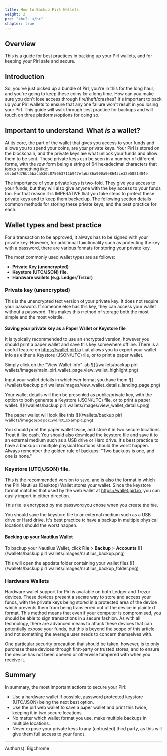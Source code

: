 ```yaml
---
title: How to Backup Pirl Wallets
weight: 2
pre: "<b>2. </b>"
chapter: true
---
```


## Overview
This is a guide for best practices in backing up your Pirl wallets, and for keeping your Pirl safe and secure. 

## Introduction
So, you've just picked up a bundle of Pirl, you're in this for the long haul, and you're going to keep these coins for a long time. How can you make sure you don't lose access through fire/theft/crashes?
It's important to back up your Pirl wallets to ensure that any one failure won't result in you losing your Pirl. This guide will walk through best practice for backups and will touch on three platforms/options for doing so.

## Important to understand: What *is* a wallet?
At its core, the part of the wallet that gives you access to your funds and allows you to spend your coins, are your private keys. Your Pirl is stored on the blockchain, and the private keys are what unlock your funds and allow them to be sent. These private keys can be seen in a number of different forms, with the *raw* form being a string of 64 hexadecimal characters that looks something like:
```c6cbd7d76bc5baca530c875663711b947efa6a86a900a9e8645ce32e5821484e```

The importance of your private keys is two-fold. They give you access to your funds, but they will also give anyone with the key access to your funds too. For that reason it is IMPERATIVE that you take steps to protect these private keys and to keep them backed up.
The following section details common methods for storing these private keys, and the best practice for each.

## Wallet types and best practice
For a transaction to be approved, it always has to be signed with your private key. However, for additional functionality such as protecting the key with a password, there are various formats for storing your private key.

The most commonly used wallet types are as follows:

 * **Private Key (unencrypted)**
 * **Keystore (UTC/JSON) file.**
 * **Hardware wallets (e.g. Ledger/Trezor)**

### Private key (unencrypted)
This is the unencrypted text version of your private key. It does not require your password.
If someone else has this key, they can access your wallet without a password.
This makes this method of storage both the most simple and the most volatile.

#### Saving your private key as a Paper Wallet or Keystore file
It is typically recommended to use an encrypted version, however you should print a paper wallet and save this key somewhere offline.
There is a useful feature on https://wallet.pirl.io that allows you to export your wallet info as either a Keystore (JSON/UTC) file, or to print a paper wallet. 

Simply click on the "View Wallet Info" tab
![](/wallets/backup pirl wallets/images/main_pirl_wallet_page_view_wallet_highlight.png)

Input your wallet details in whichever format you have them 
![](/wallets/backup pirl wallets/images/view_wallet_details_landing_page.png)


Your wallet details will then be presented as public/private key, with the option to both generate a Keystore (JSON/UTC) file, or to print a paper wallet. 
![](/wallets/backup pirl wallets/images/view_wallet_details.png)

The paper wallet will look like this
![](/wallets/backup pirl wallets/images/paper_wallet_example.png)

You should print the paper wallet twice, and store it in two secure locations. Treat it like cash.
You should also download the keystore file and save it to an external medium such as a USB drive or Hard drive. It's best practice to have a backup in multiple physical locations should the worst happen.
Always remember the golden rule of backups: "Two backups is one, and one is none."

### Keystore (UTC/JSON) file.
This is the recommended version to save, and is also the format in which the Pirl Nautilus (Desktop) Wallet stores your wallet.
Since the keystore format matches that used by the web wallet at https://wallet.pirl.io, you can easily import in either direction.

This file is encrypted by the password you chose when you create the file. 

You should save the keystore file to an external medium such as a USB drive or Hard drive. It's best practice to have a backup in multiple physical locations should the worst happen.

#### Backing up your Nautilus Wallet

To backup your Nautilus Wallet, click **File** > **Backup** > **Accounts**
![](/wallets/backup pirl wallets/images/nautilus_backup.png)


This will open the appdata folder containing your wallet files
![](/wallets/backup pirl wallets/images/nautilus_backup_folder.png)


### Hardware Wallets
Hardware wallet support for Pirl is available on both Ledger and Trezor devices.
These devices present a secure way to store and access your funds, with the private keys being stored in a protected area of the device which prevents them from being transferred out of the device in plaintext format.
This method means that even if your computer is compromised, you should be able to sign transactions in a secure fashion.
As with all technology, there are advanced means to attack these devices that can potentially expose your funds, but this is beyond the scope of this article and not something the average user needs to concern themselves with.

One particular security precaution that should be taken, however, is to only purchase these devices through first-party or trusted stores, and to ensure the device has not been opened or otherwise tampered with when you receive it.
 
 
## Summary
In summary, the most important actions to secure your Pirl:

 * Use a hardware wallet if possible, password protected keystore (UTC/JSON) being the next best option.
 * Use the pirl web wallet to save a paper wallet and print this twice, keeping it in two secure locations. 
 * No matter which wallet format you use, make multiple backups in multiple locations.
 * Never expose your private keys to any (untrusted) third party, as this will give them full access to your funds.


---
Author(s):
Bigchrome
